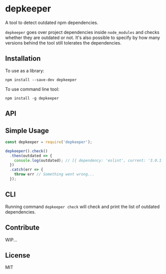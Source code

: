 # depkeeper
A tool to detect outdated npm dependencies.

`depkeeper` goes over project dependencies inside `node_modules` and checks whether they are outdated or not. It's also possible to specify by how many versions behind the tool still tolerates the dependencies.

## Installation
To use as a library:
```
npm install --save-dev depkeeper
```
To use command line tool:
```
npm install -g depkeeper
```

## API
## Simple Usage
```js
const depkeeper = require('depkeeper');

depkeeper().check()
  .then(outdated => {
    console.log(outdated); // [{ dependency: 'eslint', current: '3.0.1', latest: 4.7.0' }]
  })
  .catch(err => {
    throw err // Something went wrong...
  });
```

## CLI
Running command `depkeeper check` will check and print the list of outdated dependencies.

## Contribute
WIP...

## License
MIT

